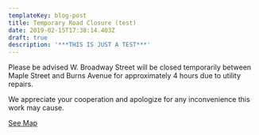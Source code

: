 ```yaml
---
templateKey: blog-post
title: Temporary Road Closure (test)
date: 2019-02-15T17:38:14.403Z
draft: true
description: '***THIS IS JUST A TEST***'
---
```

Please be advised W. Broadway Street will be closed temporarily between Maple Street and Burns Avenue for approximately 4 hours due to utility repairs.  

We appreciate your cooperation and apologize for any inconvenience this work may cause.  

[See Map](https://geosync.cloud/maps/9c6053d0-4304-49e1-a64b-0466c7018bad?layer=Advisory&feature=2)

